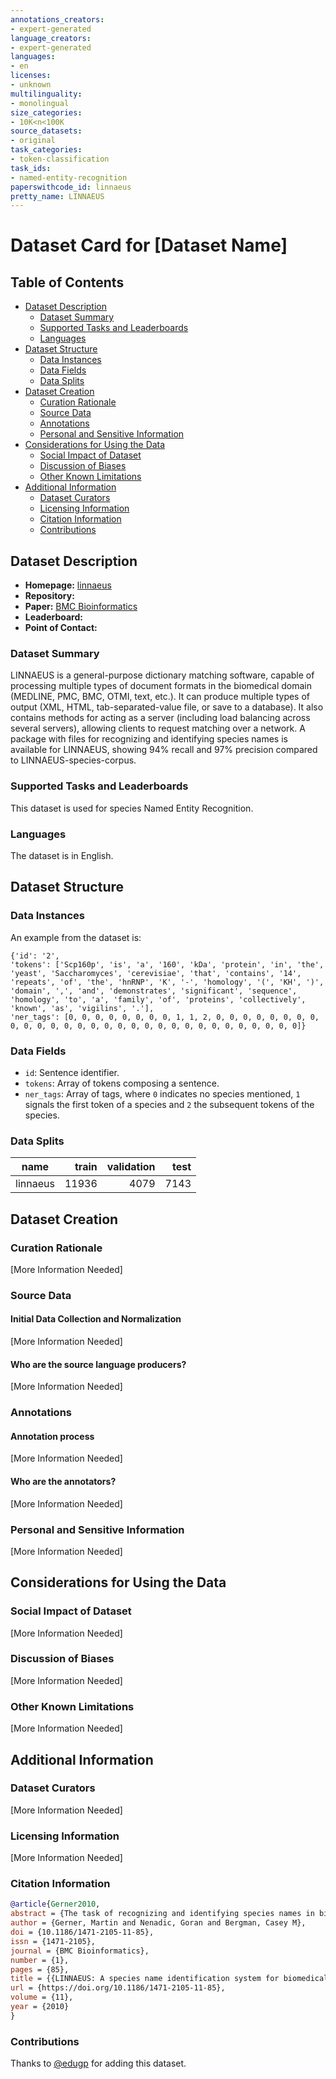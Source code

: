 ```yaml
---
annotations_creators:
- expert-generated
language_creators:
- expert-generated
languages:
- en
licenses:
- unknown
multilinguality:
- monolingual
size_categories:
- 10K<n<100K
source_datasets:
- original
task_categories:
- token-classification
task_ids:
- named-entity-recognition
paperswithcode_id: linnaeus
pretty_name: LINNAEUS
---
```


# Dataset Card for [Dataset Name]

## Table of Contents
- [Dataset Description](#dataset-description)
  - [Dataset Summary](#dataset-summary)
  - [Supported Tasks and Leaderboards](#supported-tasks-and-leaderboards)
  - [Languages](#languages)
- [Dataset Structure](#dataset-structure)
  - [Data Instances](#data-instances)
  - [Data Fields](#data-fields)
  - [Data Splits](#data-splits)
- [Dataset Creation](#dataset-creation)
  - [Curation Rationale](#curation-rationale)
  - [Source Data](#source-data)
  - [Annotations](#annotations)
  - [Personal and Sensitive Information](#personal-and-sensitive-information)
- [Considerations for Using the Data](#considerations-for-using-the-data)
  - [Social Impact of Dataset](#social-impact-of-dataset)
  - [Discussion of Biases](#discussion-of-biases)
  - [Other Known Limitations](#other-known-limitations)
- [Additional Information](#additional-information)
  - [Dataset Curators](#dataset-curators)
  - [Licensing Information](#licensing-information)
  - [Citation Information](#citation-information)
  - [Contributions](#contributions)

## Dataset Description

- **Homepage:** [linnaeus](http://linnaeus.sourceforge.net/)
- **Repository:**
- **Paper:** [BMC Bioinformatics](https://bmcbioinformatics.biomedcentral.com/articles/10.1186/1471-2105-11-85)
- **Leaderboard:**
- **Point of Contact:**

### Dataset Summary

LINNAEUS is a general-purpose dictionary matching software, capable of processing multiple types of document formats in the biomedical domain (MEDLINE, PMC, BMC, OTMI, text, etc.). It can produce multiple types of output (XML, HTML, tab-separated-value file, or save to a database). It also contains methods for acting as a server (including load balancing across several servers), allowing clients to request matching over a network. A package with files for recognizing and identifying species names is available for LINNAEUS, showing 94% recall and 97% precision compared to LINNAEUS-species-corpus.

### Supported Tasks and Leaderboards

This dataset is used for species Named Entity Recognition.

### Languages

The dataset is in English.

## Dataset Structure

### Data Instances

An example from the dataset is:

```
{'id': '2',
'tokens': ['Scp160p', 'is', 'a', '160', 'kDa', 'protein', 'in', 'the', 'yeast', 'Saccharomyces', 'cerevisiae', 'that', 'contains', '14', 'repeats', 'of', 'the', 'hnRNP', 'K', '-', 'homology', '(', 'KH', ')', 'domain', ',', 'and', 'demonstrates', 'significant', 'sequence', 'homology', 'to', 'a', 'family', 'of', 'proteins', 'collectively', 'known', 'as', 'vigilins', '.'],
'ner_tags': [0, 0, 0, 0, 0, 0, 0, 0, 1, 1, 2, 0, 0, 0, 0, 0, 0, 0, 0, 0, 0, 0, 0, 0, 0, 0, 0, 0, 0, 0, 0, 0, 0, 0, 0, 0, 0, 0, 0, 0, 0]}
```

### Data Fields

- `id`: Sentence identifier.  
- `tokens`: Array of tokens composing a sentence.  
- `ner_tags`: Array of tags, where `0` indicates no species mentioned, `1` signals the first token of a species and `2` the subsequent tokens of the species.  

### Data Splits


|   name   |train|validation|test|
|----------|----:|---------:|---:|
| linnaeus |11936|      4079|7143|

## Dataset Creation

### Curation Rationale

[More Information Needed]

### Source Data

#### Initial Data Collection and Normalization

[More Information Needed]

#### Who are the source language producers?

[More Information Needed]

### Annotations

#### Annotation process

[More Information Needed]

#### Who are the annotators?

[More Information Needed]

### Personal and Sensitive Information

[More Information Needed]

## Considerations for Using the Data

### Social Impact of Dataset

[More Information Needed]

### Discussion of Biases

[More Information Needed]

### Other Known Limitations

[More Information Needed]

## Additional Information

### Dataset Curators

[More Information Needed]

### Licensing Information

[More Information Needed]

### Citation Information

```bibtex
@article{Gerner2010,
abstract = {The task of recognizing and identifying species names in biomedical literature has recently been regarded as critical for a number of applications in text and data mining, including gene name recognition, species-specific document retrieval, and semantic enrichment of biomedical articles.},
author = {Gerner, Martin and Nenadic, Goran and Bergman, Casey M},
doi = {10.1186/1471-2105-11-85},
issn = {1471-2105},
journal = {BMC Bioinformatics},
number = {1},
pages = {85},
title = {{LINNAEUS: A species name identification system for biomedical literature}},
url = {https://doi.org/10.1186/1471-2105-11-85},
volume = {11},
year = {2010}
}
```

### Contributions

Thanks to [@edugp](https://github.com/edugp) for adding this dataset.
